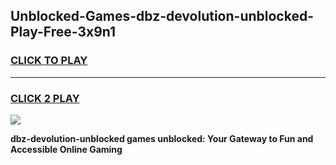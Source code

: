 
## Unblocked-Games-dbz-devolution-unblocked-Play-Free-3x9n1
<h3>
<a href="https://premium76.site?title=dbz-devolution-unblocked&ref=18A1">CLICK TO PLAY</a></h3>
<hr>

<h3>
<a href="https://premium76.site?title=dbz-devolution-unblocked&ref=18A1">CLICK 2 PLAY</a>
  
</h3>

<a href="https://premium76.site?title=dbz-devolution-unblocked&ref=18A1"><img src="https://clearcache.store/games.png"></a>


**dbz-devolution-unblocked games unblocked: Your Gateway to Fun and Accessible Online Gaming**
